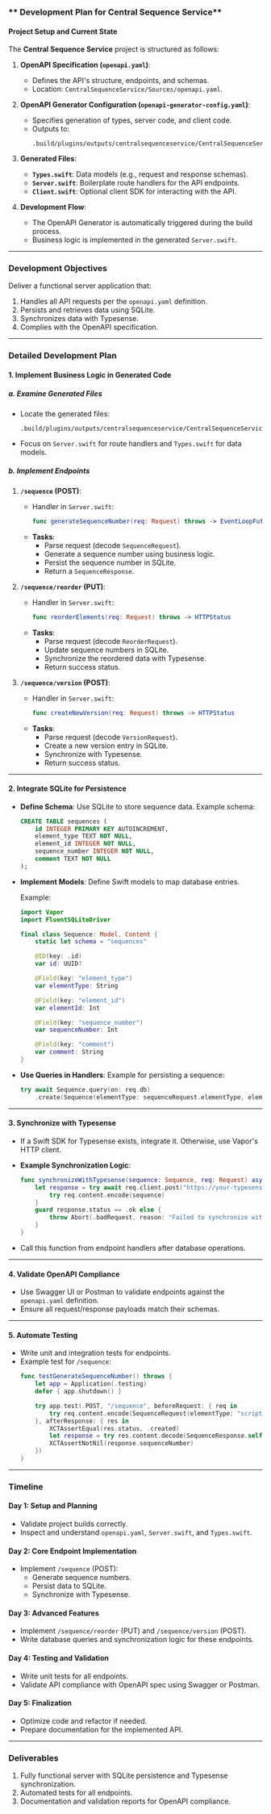 ### ** Development Plan for Central Sequence Service**

#### **Project Setup and Current State**
The **Central Sequence Service** project is structured as follows:

1. **OpenAPI Specification (`openapi.yaml`)**:
   - Defines the API's structure, endpoints, and schemas.
   - Location: `CentralSequenceService/Sources/openapi.yaml`.

2. **OpenAPI Generator Configuration (`openapi-generator-config.yaml`)**:
   - Specifies generation of types, server code, and client code.
   - Outputs to:
     ```
     .build/plugins/outputs/centralsequenceservice/CentralSequenceService/destination/OpenAPIGenerator/GeneratedSources
     ```

3. **Generated Files**:
   - **`Types.swift`**: Data models (e.g., request and response schemas).
   - **`Server.swift`**: Boilerplate route handlers for the API endpoints.
   - **`Client.swift`**: Optional client SDK for interacting with the API.

4. **Development Flow**:
   - The OpenAPI Generator is automatically triggered during the build process.
   - Business logic is implemented in the generated `Server.swift`.

---

### **Development Objectives**
Deliver a functional server application that:
1. Handles all API requests per the `openapi.yaml` definition.
2. Persists and retrieves data using SQLite.
3. Synchronizes data with Typesense.
4. Complies with the OpenAPI specification.

---

### **Detailed Development Plan**

#### **1. Implement Business Logic in Generated Code**

##### **a. Examine Generated Files**
- Locate the generated files:
  ```
  .build/plugins/outputs/centralsequenceservice/CentralSequenceService/destination/OpenAPIGenerator/GeneratedSources
  ```
- Focus on `Server.swift` for route handlers and `Types.swift` for data models.

##### **b. Implement Endpoints**

1. **`/sequence` (POST)**:
   - Handler in `Server.swift`:
     ```swift
     func generateSequenceNumber(req: Request) throws -> EventLoopFuture<SequenceResponse>
     ```
   - **Tasks**:
     - Parse request (decode `SequenceRequest`).
     - Generate a sequence number using business logic.
     - Persist the sequence number in SQLite.
     - Return a `SequenceResponse`.

2. **`/sequence/reorder` (PUT)**:
   - Handler in `Server.swift`:
     ```swift
     func reorderElements(req: Request) throws -> HTTPStatus
     ```
   - **Tasks**:
     - Parse request (decode `ReorderRequest`).
     - Update sequence numbers in SQLite.
     - Synchronize the reordered data with Typesense.
     - Return success status.

3. **`/sequence/version` (POST)**:
   - Handler in `Server.swift`:
     ```swift
     func createNewVersion(req: Request) throws -> HTTPStatus
     ```
   - **Tasks**:
     - Parse request (decode `VersionRequest`).
     - Create a new version entry in SQLite.
     - Synchronize with Typesense.
     - Return success status.

---

#### **2. Integrate SQLite for Persistence**

- **Define Schema**:
  Use SQLite to store sequence data. Example schema:
  ```sql
  CREATE TABLE sequences (
      id INTEGER PRIMARY KEY AUTOINCREMENT,
      element_type TEXT NOT NULL,
      element_id INTEGER NOT NULL,
      sequence_number INTEGER NOT NULL,
      comment TEXT NOT NULL
  );
  ```

- **Implement Models**:
  Define Swift models to map database entries.

  Example:
  ```swift
  import Vapor
  import FluentSQLiteDriver

  final class Sequence: Model, Content {
      static let schema = "sequences"

      @ID(key: .id)
      var id: UUID?

      @Field(key: "element_type")
      var elementType: String

      @Field(key: "element_id")
      var elementId: Int

      @Field(key: "sequence_number")
      var sequenceNumber: Int

      @Field(key: "comment")
      var comment: String
  }
  ```

- **Use Queries in Handlers**:
  Example for persisting a sequence:
  ```swift
  try await Sequence.query(on: req.db)
      .create(Sequence(elementType: sequenceRequest.elementType, elementId: sequenceRequest.elementId, sequenceNumber: generatedNumber, comment: "Generated successfully"))
  ```

---

#### **3. Synchronize with Typesense**

- If a Swift SDK for Typesense exists, integrate it. Otherwise, use Vapor's HTTP client.
- **Example Synchronization Logic**:
  ```swift
  func synchronizeWithTypesense(sequence: Sequence, req: Request) async throws {
      let response = try await req.client.post("https://your-typesense-instance.com/sync") { req in
          try req.content.encode(sequence)
      }
      guard response.status == .ok else {
          throw Abort(.badRequest, reason: "Failed to synchronize with Typesense")
      }
  }
  ```

- Call this function from endpoint handlers after database operations.

---

#### **4. Validate OpenAPI Compliance**

- Use Swagger UI or Postman to validate endpoints against the `openapi.yaml` definition.
- Ensure all request/response payloads match their schemas.

---

#### **5. Automate Testing**

- Write unit and integration tests for endpoints.
- Example test for `/sequence`:
  ```swift
  func testGenerateSequenceNumber() throws {
      let app = Application(.testing)
      defer { app.shutdown() }

      try app.test(.POST, "/sequence", beforeRequest: { req in
          try req.content.encode(SequenceRequest(elementType: "script", elementId: 1, comment: "Test"))
      }, afterResponse: { res in
          XCTAssertEqual(res.status, .created)
          let response = try res.content.decode(SequenceResponse.self)
          XCTAssertNotNil(response.sequenceNumber)
      })
  }
  ```

---

### **Timeline**

#### **Day 1: Setup and Planning**
- Validate project builds correctly.
- Inspect and understand `openapi.yaml`, `Server.swift`, and `Types.swift`.

#### **Day 2: Core Endpoint Implementation**
- Implement `/sequence` (POST):
  - Generate sequence numbers.
  - Persist data to SQLite.
  - Synchronize with Typesense.

#### **Day 3: Advanced Features**
- Implement `/sequence/reorder` (PUT) and `/sequence/version` (POST).
- Write database queries and synchronization logic for these endpoints.

#### **Day 4: Testing and Validation**
- Write unit tests for all endpoints.
- Validate API compliance with OpenAPI spec using Swagger or Postman.

#### **Day 5: Finalization**
- Optimize code and refactor if needed.
- Prepare documentation for the implemented API.

---

### **Deliverables**
1. Fully functional server with SQLite persistence and Typesense synchronization.
2. Automated tests for all endpoints.
3. Documentation and validation reports for OpenAPI compliance.
